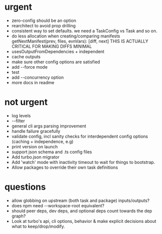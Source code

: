 # urgent

- zero-config should be an option
- rearchitect to avoid prop drilling
- consistent way to set defaults. we need a TaskConfig vs Task and so on.
- do less allocation when creating/comparing manifests getNextManifest(prev, files, evnVars): [diff, next] THIS IS ACTUALLY CRITICAL FOR MAKING DIFFS MINIMAL
- usesOutputFromDependencies + independent
- cache outputs
- make sure other config options are satisfied
- add --force mode
- test
- add --concurrency option
- more docs in readme

# not urgent

- log levels
- --filter
- general cli args parsing improvement
- handle failure gracefully
- validate config, incl sanity checks for interdependent config options (caching + independence, e.g)
- print version on launch
- support json schema and .ts config files
- Add turbo.json migrator
- Add 'watch' mode with inactivity timeout to wait for things to bootstrap.
- Allow packages to override their own task definitions

# questions

- allow globbing on upstream (both task and package) inputs/outputs?
- does npm need --workspace-root equivalent?
- should peer deps, dev deps, and optional deps count towards the dep graph?
- Look at turbo's api, cli options, behavior & make explicit decisions about what to keep/drop/modify.
